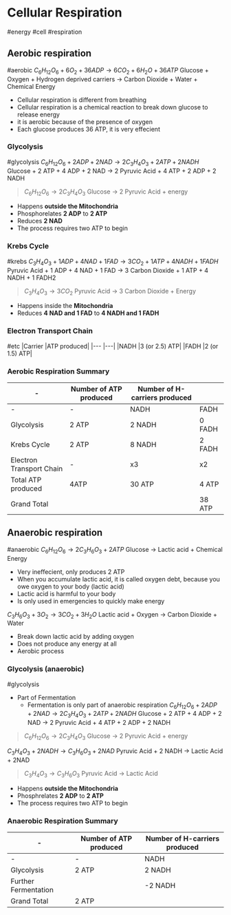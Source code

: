 # Cellular Respiration
#energy #cell #respiration
## Aerobic respiration
#aerobic
$C_6H_{12}O_6 + 6O_2 + 36ADP \rightarrow 6CO_2 + 6H_2O + 36ATP$
Glucose + Oxygen + Hydrogen deprived carriers -> Carbon Dioxide + Water + Chemical Energy
- Cellular respiration is different from breathing
- Cellular respiration is a chemical reaction to break down glucose to release energy
- it is aerobic because of the presence of oxygen
- Each glucose produces 36 ATP, it is very effecient

### Glycolysis
#glycolysis
$C_6H_{12}O_6 + 2ADP + 2NAD \rightarrow 2C_3H_4O_3 + 2ATP + 2NADH$
Glucose + 2 ATP + 4 ADP + 2 NAD -> 2 Pyruvic Acid + 4 ATP + 2 ADP + 2 NADH

>$C_6H_{12}O_6 \rightarrow 2C_3H_4O_3$
>Glucose -> 2 Pyruvic Acid + energy
- Happens **outside the Mitochondria**
- Phosphorelates **2 ADP** to **2 ATP**
- Reduces **2 NAD**
- The process requires two ATP to begin

### Krebs Cycle
#krebs
$C_3H_4O_3 + 1ADP + 4NAD + 1FAD \rightarrow 3CO_2 + 1ATP + 4NADH + 1FADH$
Pyruvic Acid + 1 ADP + 4 NAD + 1 FAD -> 3 Carbon Dioxide + 1 ATP + 4 NADH + 1 FADH2

>$C_3H_4O_3 \rightarrow 3CO_2$
>Pyruvic Acid -> 3 Carbon Dioxide + Energy
- Happens inside the **Mitochondria**
- Reduces **4 NAD and 1 FAD** to **4 NADH and 1 FADH**

### Electron Transport Chain
#etc
|Carrier	|ATP produced|
|---		|---|
|NADH		|3 (or 2.5) ATP|
|FADH		|2 (or 1.5) ATP|

### Aerobic Respiration Summary
|-			|Number of ATP produced	|Number of H-carriers produced	||
|-			|-						|-				|-|
|-			|-						|NADH			|FADH|
|Glycolysis	|2 ATP					|2 NADH			|0 FADH|
|Krebs Cycle|2 ATP					|8 NADH			|2 FADH|
|Electron Transport Chain|-			|x3				|x2|
|Total ATP produced|4ATP			|30 ATP			|4 ATP|
|Grand Total||										|38 ATP|

## Anaerobic respiration
#anaerobic
$C_6H_{12}O_6 \rightarrow 2C_3H_6O_3 + 2ATP$
Glucose -> Lactic acid + Chemical Energy
- Very ineffecient, only produces 2 ATP
- When you accumulate lactic acid, it is called oxygen debt, because you owe oxygen to your body (lactic acid)
- Lactic acid is harmful to your body
- Is only used in emergencies to quickly make energy

$C_3H_6O_3 + 3O_2 \rightarrow 3CO_2 + 3H_2O$
Lactic acid + Oxygen -> Carbon Dioxide + Water
- Break down lactic acid by adding oxygen
- Does not produce any energy at all
- Aerobic process

### Glycolysis (anaerobic)
#glycolysis
- Part of Fermentation
	- Fermentation is only part of anaerobic respiration
$C_6H_{12}O_6 + 2ADP + 2NAD \rightarrow 2C_3H_4O_3 + 2ATP + 2NADH$
Glucose + 2 ATP + 4 ADP + 2 NAD -> 2 Pyruvic Acid + 4 ATP + 2 ADP + 2 NADH

>$C_6H_{12}O_6 \rightarrow 2C_3H_4O_3$
>Glucose -> 2 Pyruvic Acid + energy

$C_3H_4O_3 + 2NADH \rightarrow C_3H_6O_3 + 2NAD$
Pyruvic Acid + 2 NADH -> Lactic Acid + 2NAD

>$C_3H_4O_3 \rightarrow C_3H_6O_3$
>Pyruvic Acid -> Lactic Acid

- Happens **outside the Mitochondria**
- Phosphrelates **2 ADP** to **2 ATP**
- The process requires two ATP to begin

### Anaerobic Respiration Summary
|-			|Number of ATP produced	|Number of H-carriers produced	|
|-			|-						|-				|
|-			|-						|NADH			|
|Glycolysis	|2 ATP					|2 NADH			|
|Further Fermentation|				|-2 NADH|
|Grand Total|2 ATP					|				|